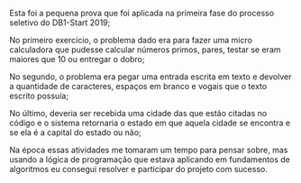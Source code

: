 Esta foi a pequena prova que foi aplicada na primeira fase do processo seletivo do DB1-Start 2019;
  
No primeiro exercício, o problema dado era para fazer uma micro calculadora que pudesse calcular números primos, pares, testar se eram maiores que 10 ou entregar o dobro;
  
No segundo, o problema era pegar uma entrada escrita em texto e devolver a quantidade de caracteres, espaços em branco e vogais que o texto escrito possuía;

No último, deveria ser recebida uma cidade das que estão citadas no código e o sistema retornaria o estado em que aquela cidade se encontra e se ela é a capital do estado ou não;
  
Na época essas atividades me tomaram um tempo para pensar sobre, mas usando a lógica de programação que estava aplicando em fundamentos de algoritmos eu consegui resolver e participar do projeto com sucesso.
